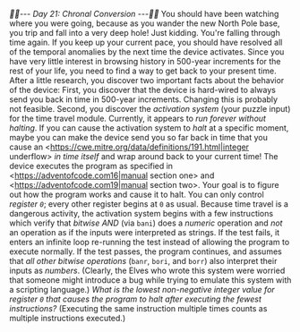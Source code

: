 *:calendar::calendar:--- Day 21: Chronal Conversion ---:calendar::calendar:*
You should have been watching where you were going, because as you wander the new North Pole base, you trip and fall into a very deep hole!
Just kidding.  You're falling through time again.
If you keep up your current pace, you should have resolved all of the temporal anomalies by the next time the device activates. Since you have very little interest in browsing history in 500-year increments for the rest of your life, you need to find a way to get back to your present time.
After a little research, you discover two important facts about the behavior of the device:
First, you discover that the device is hard-wired to always send you back in time in 500-year increments. Changing this is probably not feasible.
Second, you discover the *activation system* (your puzzle input) for the time travel module.  Currently, it appears to *run forever without halting*.
If you can cause the activation system to *halt* at a specific moment, maybe you can make the device send you so far back in time that you cause an <https://cwe.mitre.org/data/definitions/191.html|integer underflow> *in time itself* and wrap around back to your current time!
The device executes the program as specified in <https://adventofcode.com16|manual section one> and <https://adventofcode.com19|manual section two>.
Your goal is to figure out how the program works and cause it to halt.  You can only control *register `0`*; every other register begins at `0` as usual.
Because time travel is a dangerous activity, the activation system begins with a few instructions which verify that *bitwise AND* (via `bani`) does a *numeric* operation and *not* an operation as if the inputs were interpreted as strings. If the test fails, it enters an infinite loop re-running the test instead of allowing the program to execute normally.  If the test passes, the program continues, and assumes that *all other bitwise operations* (`banr`, `bori`, and `borr`) also interpret their inputs as *numbers*. (Clearly, the Elves who wrote this system were worried that someone might introduce a bug while trying to emulate this system with a scripting language.)
*What is the lowest non-negative integer value for register `0` that causes the program to halt after executing the fewest instructions?* (Executing the same instruction multiple times counts as multiple instructions executed.)
